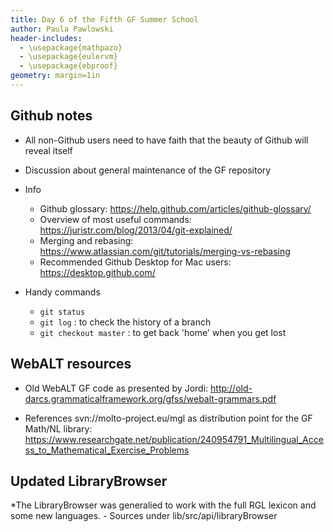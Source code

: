 ```yaml
---
title: Day 6 of the Fifth GF Summer School
author: Paula Pawlowski
header-includes:
  - \usepackage{mathpazo}
  - \usepackage{eulervm}
  - \usepackage{ebproof}
geometry: margin=1in
---
```



## Github notes

* All non-Github users need to have faith that the beauty of Github will reveal itself
* Discussion about general maintenance of the GF repository 

* Info
	- Github glossary: https://help.github.com/articles/github-glossary/
	- Overview of most useful commands: https://juristr.com/blog/2013/04/git-explained/
	- Merging and rebasing: https://www.atlassian.com/git/tutorials/merging-vs-rebasing
	- Recommended Github Desktop for Mac users: https://desktop.github.com/

* Handy commands
	- `git status`
    - `git log` : to check the history of a branch
    - `git checkout master` : to get back 'home' when you get lost 


## WebALT resources

* Old WebALT GF code as presented by Jordi:  http://old-darcs.grammaticalframework.org/gfss/webalt-grammars.pdf

* References svn://molto-project.eu/mgl as distribution point for the GF Math/NL library: https://www.researchgate.net/publication/240954791_Multilingual_Access_to_Mathematical_Exercise_Problems



## Updated LibraryBrowser

*The LibraryBrowser was generalied to work with the full RGL lexicon and some new languages.
	- Sources under lib/src/api/libraryBrowser
